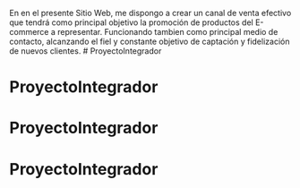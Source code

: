 En en el presente Sitio Web, me dispongo a crear un canal de venta efectivo que tendrá como principal objetivo la promoción de productos del E-commerce a representar. Funcionando tambien como principal medio de contacto, alcanzando el fiel y constante objetivo de captación y  fidelización de nuevos clientes. # ProyectoIntegrador
# ProyectoIntegrador
# ProyectoIntegrador
# ProyectoIntegrador
